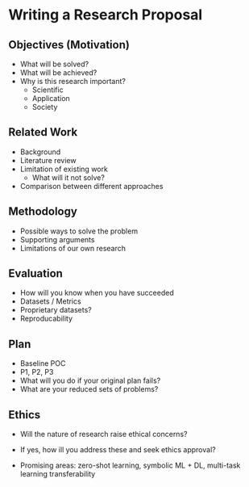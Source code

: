 # Writing a Research Proposal

## Objectives (Motivation)
- What will be solved?
- What will be achieved?
- Why is this research important?
  - Scientific
  - Application
  - Society

## Related Work
- Background
- Literature review
- Limitation of existing work
  - What will it not solve?
- Comparison between different approaches

## Methodology
- Possible ways to solve the problem
- Supporting arguments
- Limitations of our own research

## Evaluation
- How will you know when you have succeeded
- Datasets / Metrics
- Proprietary datasets?
- Reproducability

## Plan
- Baseline POC
- P1, P2, P3
- What will you do if your original plan fails?
- What are your reduced sets of problems?

## Ethics
- Will the nature of research raise ethical concerns?
- If yes, how ill you address these and seek ethics approval?

- Promising areas: zero-shot learning, symbolic ML + DL, multi-task learning transferability